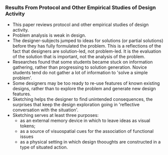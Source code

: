 ### Results From Protocol and Other Empirical Studies of Design Activity
- This paper reviews protocol and other empirical studies of design activity.
- Problem analysis is weak in design. 
- The designer-subjects jumped to ideas for solutions (or partial solutions) before they has fully formulated the problem. This is a reflections of the fact that designers are solution-led, not problem-led. It is the evaluation of the solution that is important, not the analysis of the problem.
- Researches found that some students became stuck on information gathering, rather than  progressing to solution generation. Novice students tend do not gather a lot of information to 'solve a simple problem'.
- Some designers may be too ready to re-use features of known existing designs, rather than to explore the problem and generate new design features.
- Sketching helps the designer to find unintended consequences, the surprises that keep the design exploration going in 'reflective conversation with the situation'.
- Sketching serves at least three purposes:
  - as an external memory device in which to leave ideas as visual tokens;
  - as a source of visuospatial cues for the association of functional issues
  - as a physical setting in which design thooughts are constructed in a type of situated action.
